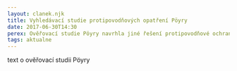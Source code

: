 ```yaml
---
layout: clanek.njk
title: Vyhledávací studie protipovodňových opatření Pöyry
date: 2017-06-30T14:30
perex: Ověřovací studie Pöyry navrhla jiné řešení protipovodňové ochrany Šáreckého údolí než vyhledávací studie Poyry.
tags: aktualne
---
```


 
text o ověřovací studii Pöyry